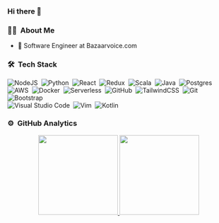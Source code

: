 ### Hi there 👋


### :technologist: &nbsp;About Me

- 🔭 Software Engineer at Bazaarvoice.com


### 🛠 &nbsp;Tech Stack
![NodeJS](https://img.shields.io/badge/node.js-%2343853D.svg?&style=for-the-badge&logo=node.js&logoColor=white)&nbsp;
![Python](https://img.shields.io/badge/python-%2314354C.svg?&style=for-the-badge&logo=python&logoColor=white)&nbsp;
![React](https://img.shields.io/badge/react-%2320232a.svg?&style=for-the-badge&logo=react&logoColor=%2361DAFB)&nbsp;
![Redux](https://img.shields.io/badge/redux-%23593d88.svg?&style=for-the-badge&logo=redux&logoColor=white)&nbsp;
![Scala](https://img.shields.io/badge/scala-%23DC322F.svg?&style=for-the-badge&logo=scala&logoColor=white)&nbsp;
![Java](https://img.shields.io/badge/java-%23ED8B00.svg?&style=for-the-badge&logo=java&logoColor=white)&nbsp;
![Postgres](https://img.shields.io/badge/postgres-%23316192.svg?&style=for-the-badge&logo=postgresql&logoColor=white)&nbsp;
![AWS](https://img.shields.io/badge/AWS-%23FF9900.svg?&style=for-the-badge&logo=amazon-aws&logoColor=white)&nbsp;
![Docker](https://img.shields.io/badge/docker-%230db7ed.svg?&style=for-the-badge&logo=docker&logoColor=white)&nbsp;
![Serverless](https://img.shields.io/static/v1?label=Serverless&message=Serverless&color=orange)&nbsp;
![GitHub](https://img.shields.io/badge/github-%23121011.svg?&style=for-the-badge&logo=github&logoColor=white)&nbsp;
![TailwindCSS](https://img.shields.io/badge/tailwindcss-%2338B2AC.svg?&style=for-the-badge&logo=tailwind-css&logoColor=white)&nbsp;
![Git](https://img.shields.io/badge/git-%23F05033.svg?&style=for-the-badge&logo=git&logoColor=white)&nbsp;
![Bootstrap](https://img.shields.io/badge/-Bootstrap-333333?style=flat&logo=bootstrap&logoColor=563D7C)\
![Visual Studio Code](https://img.shields.io/badge/VisualStudioCode-0078d7.svg?&style=for-the-badge&logo=visual-studio-code&logoColor=white)&nbsp;
![Vim](https://img.shields.io/badge/VIM-%2311AB00.svg?&style=for-the-badge&logo=vim&logoColor=white)&nbsp;
![Kotlin](https://img.shields.io/badge/kotlin-%230095D5.svg?&style=for-the-badge&logo=kotlin&logoColor=white)&nbsp;

### ⚙️ &nbsp;GitHub Analytics

<p align="center">
<a href="https://github.com/AVS1508">
  <img height="180em" src="https://github-readme-stats-eight-theta.vercel.app/api?username=AVS1508&show_icons=true&theme=vue-dark&include_all_commits=true&count_private=true" />
  <img height="180em" src="https://github-readme-stats-eight-theta.vercel.app/api/top-langs/?username=AVS1508&layout=compact&exclude_lang=java+r&theme=vue-dark" />
</a>
</p>

